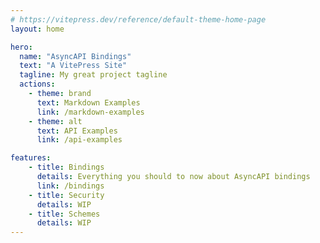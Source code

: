 ```yaml
---
# https://vitepress.dev/reference/default-theme-home-page
layout: home

hero:
  name: "AsyncAPI Bindings"
  text: "A VitePress Site"
  tagline: My great project tagline
  actions:
    - theme: brand
      text: Markdown Examples
      link: /markdown-examples
    - theme: alt
      text: API Examples
      link: /api-examples

features:
    - title: Bindings
      details: Everything you should to now about AsyncAPI bindings
      link: /bindings
    - title: Security
      details: WIP
    - title: Schemes
      details: WIP
---
```


